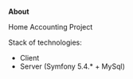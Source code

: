 **About**

Home Accounting Project

Stack of technologies: 

* Client
* Server (Symfony 5.4.* + MySql)